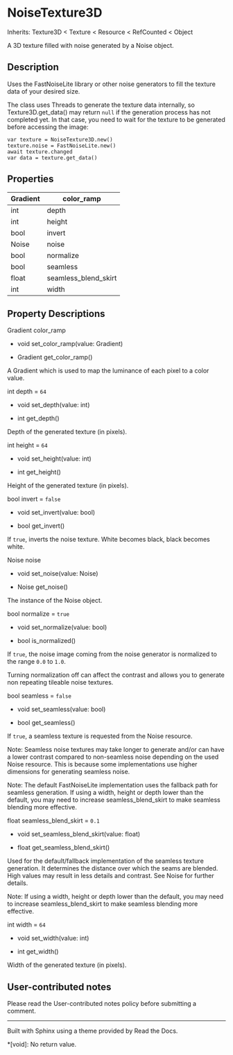# NoiseTexture3D

Inherits: Texture3D < Texture < Resource < RefCounted < Object

A 3D texture filled with noise generated by a Noise object.

## Description

Uses the FastNoiseLite library or other noise generators to fill the texture
data of your desired size.

The class uses Threads to generate the texture data internally, so
Texture3D.get_data() may return `null` if the generation process has not
completed yet. In that case, you need to wait for the texture to be generated
before accessing the image:

    
    
    var texture = NoiseTexture3D.new()
    texture.noise = FastNoiseLite.new()
    await texture.changed
    var data = texture.get_data()
    

## Properties

Gradient | color_ramp  
---|---  
int | depth | `64`  
int | height | `64`  
bool | invert | `false`  
Noise | noise  
bool | normalize | `true`  
bool | seamless | `false`  
float | seamless_blend_skirt | `0.1`  
int | width | `64`  
  
## Property Descriptions

Gradient color_ramp

  * void set_color_ramp(value: Gradient)

  * Gradient get_color_ramp()

A Gradient which is used to map the luminance of each pixel to a color value.

int depth = `64`

  * void set_depth(value: int)

  * int get_depth()

Depth of the generated texture (in pixels).

int height = `64`

  * void set_height(value: int)

  * int get_height()

Height of the generated texture (in pixels).

bool invert = `false`

  * void set_invert(value: bool)

  * bool get_invert()

If `true`, inverts the noise texture. White becomes black, black becomes
white.

Noise noise

  * void set_noise(value: Noise)

  * Noise get_noise()

The instance of the Noise object.

bool normalize = `true`

  * void set_normalize(value: bool)

  * bool is_normalized()

If `true`, the noise image coming from the noise generator is normalized to
the range `0.0` to `1.0`.

Turning normalization off can affect the contrast and allows you to generate
non repeating tileable noise textures.

bool seamless = `false`

  * void set_seamless(value: bool)

  * bool get_seamless()

If `true`, a seamless texture is requested from the Noise resource.

Note: Seamless noise textures may take longer to generate and/or can have a
lower contrast compared to non-seamless noise depending on the used Noise
resource. This is because some implementations use higher dimensions for
generating seamless noise.

Note: The default FastNoiseLite implementation uses the fallback path for
seamless generation. If using a width, height or depth lower than the default,
you may need to increase seamless_blend_skirt to make seamless blending more
effective.

float seamless_blend_skirt = `0.1`

  * void set_seamless_blend_skirt(value: float)

  * float get_seamless_blend_skirt()

Used for the default/fallback implementation of the seamless texture
generation. It determines the distance over which the seams are blended. High
values may result in less details and contrast. See Noise for further details.

Note: If using a width, height or depth lower than the default, you may need
to increase seamless_blend_skirt to make seamless blending more effective.

int width = `64`

  * void set_width(value: int)

  * int get_width()

Width of the generated texture (in pixels).

## User-contributed notes

Please read the User-contributed notes policy before submitting a comment.

* * *

Built with Sphinx using a theme provided by Read the Docs.

  *[void]: No return value.

